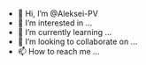 - 👋 Hi, I’m @Aleksei-PV
- 👀 I’m interested in ...
- 🌱 I’m currently learning ...
- 💞️ I’m looking to collaborate on ...
- 📫 How to reach me ...

<!---
Aleksei-PV/Aleksei-PV is a ✨ special ✨ repository because its `README.md` (this file) appears on your GitHub profile.
You can click the Preview link to take a look at your changes.
--->
